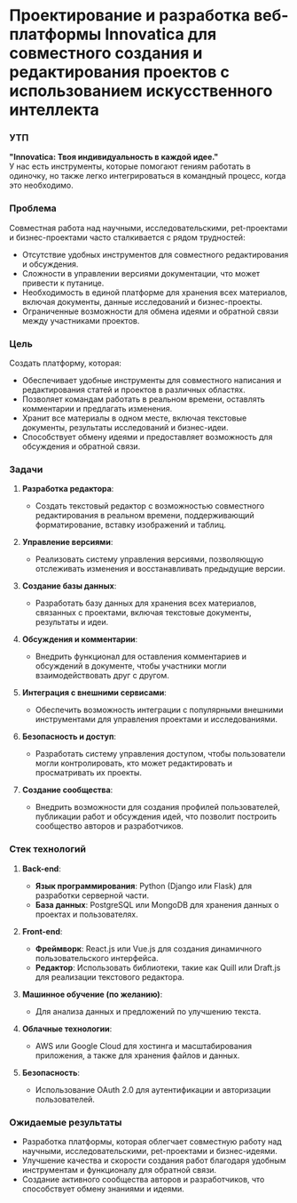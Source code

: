 # Проектирование и разработка веб-платформы Innovatica для совместного создания и редактирования проектов с использованием искусственного интеллекта

### УТП

**"Innovatica: Твоя индивидуальность в каждой идее."**  
У нас есть инструменты, которые помогают гениям работать в одиночку, но также легко интегрироваться в командный процесс, когда это необходимо.
### Проблема

Совместная работа над научными, исследовательскими, pet-проектами и бизнес-проектами часто сталкивается с рядом трудностей:

- Отсутствие удобных инструментов для совместного редактирования и обсуждения.
- Сложности в управлении версиями документации, что может привести к путанице.
- Необходимость в единой платформе для хранения всех материалов, включая документы, данные исследований и бизнес-проекты.
- Ограниченные возможности для обмена идеями и обратной связи между участниками проектов.

### Цель

Создать платформу, которая:

- Обеспечивает удобные инструменты для совместного написания и редактирования статей и проектов в различных областях.
- Позволяет командам работать в реальном времени, оставлять комментарии и предлагать изменения.
- Хранит все материалы в одном месте, включая текстовые документы, результаты исследований и бизнес-идеи.
- Способствует обмену идеями и предоставляет возможность для обсуждения и обратной связи.

### Задачи

1. **Разработка редактора**:
    
    - Создать текстовый редактор с возможностью совместного редактирования в реальном времени, поддерживающий форматирование, вставку изображений и таблиц.
2. **Управление версиями**:
    
    - Реализовать систему управления версиями, позволяющую отслеживать изменения и восстанавливать предыдущие версии.
3. **Создание базы данных**:
    
    - Разработать базу данных для хранения всех материалов, связанных с проектами, включая текстовые документы, результаты и идеи.
4. **Обсуждения и комментарии**:
    
    - Внедрить функционал для оставления комментариев и обсуждений в документе, чтобы участники могли взаимодействовать друг с другом.
5. **Интеграция с внешними сервисами**:
    
    - Обеспечить возможность интеграции с популярными внешними инструментами для управления проектами и исследованиями.
6. **Безопасность и доступ**:
    
    - Разработать систему управления доступом, чтобы пользователи могли контролировать, кто может редактировать и просматривать их проекты.
7. **Создание сообщества**:
    
    - Внедрить возможности для создания профилей пользователей, публикации работ и обсуждения идей, что позволит построить сообщество авторов и разработчиков.

### Стек технологий

1. **Back-end**:
    
    - **Язык программирования**: Python (Django или Flask) для разработки серверной части.
    - **База данных**: PostgreSQL или MongoDB для хранения данных о проектах и пользователях.
2. **Front-end**:
    
    - **Фреймворк**: React.js или Vue.js для создания динамичного пользовательского интерфейса.
    - **Редактор**: Использовать библиотеки, такие как Quill или Draft.js для реализации текстового редактора.
3. **Машинное обучение (по желанию)**:
    
    - Для анализа данных и предложений по улучшению текста.
4. **Облачные технологии**:
    
    - AWS или Google Cloud для хостинга и масштабирования приложения, а также для хранения файлов и данных.
5. **Безопасность**:
    
    - Использование OAuth 2.0 для аутентификации и авторизации пользователей.

### Ожидаемые результаты

- Разработка платформы, которая облегчает совместную работу над научными, исследовательскими, pet-проектами и бизнес-идеями.
- Улучшение качества и скорости создания работ благодаря удобным инструментам и функционалу для обратной связи.
- Создание активного сообщества авторов и разработчиков, что способствует обмену знаниями и идеями.
